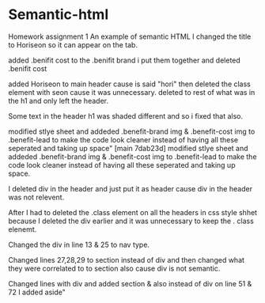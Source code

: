 # Semantic-html
Homework assignment 1 
An example of semantic HTML
I changed the title to Horiseon so it can appear on the tab.

added .benifit cost to the .benifit brand i put them together and deleted .benifit cost

added Horiseon to main header cause is said "hori"
then deleted the class element with seon cause it was unnecessary.
deleted to rest of what was in the h1 and only left the header.

Some text in the header h1 was shaded different and so i fixed that also.

modified stlye sheet and addeded .benefit-brand img & .benefit-cost img to .benefit-lead to  make the code look cleaner instead of having all these seperated and taking up space" 
[main 7dab23d] modified stlye sheet and addeded .benefit-brand img & .benefit-cost img to .benefit-lead to  make the code look cleaner instead of having all these seperated and taking up space.

I deleted div in the header and just put it as header cause div in the header was not relevent.

After I had to deleted the .class element on all the headers in css style shhet because I deleted the div earlier and it was unnecessary to keep the . class elenemt.

Changed the div in line 13 & 25 to nav type.

Changed lines 27,28,29 to section instead of div and then changed what they were correlated to to section also cause div is not semantic.

Changed lines with div and added section & also instead of div on line 51 & 72 I added aside"

